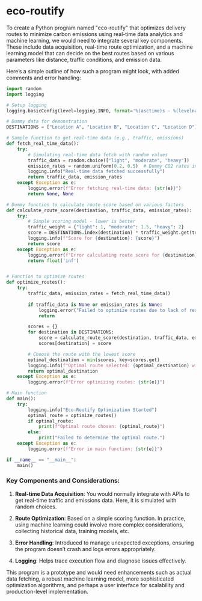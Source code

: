 # eco-routify

To create a Python program named "eco-routify" that optimizes delivery routes to minimize carbon emissions using real-time data analytics and machine learning, we would need to integrate several key components. These include data acquisition, real-time route optimization, and a machine learning model that can decide on the best routes based on various parameters like distance, traffic conditions, and emission data.

Here’s a simple outline of how such a program might look, with added comments and error handling:

```python
import random
import logging

# Setup logging
logging.basicConfig(level=logging.INFO, format='%(asctime)s - %(levelname)s - %(message)s')

# Dummy data for demonstration
DESTINATIONS = ["Location A", "Location B", "Location C", "Location D"]

# Sample function to get real-time data (e.g., traffic, emissions)
def fetch_real_time_data():
    try:
        # Simulating real-time data fetch with random values
        traffic_data = random.choice(["light", "moderate", "heavy"])
        emission_rates = random.uniform(0.2, 0.5)  # Dummy CO2 rates in kg/km
        logging.info("Real-time data fetched successfully")
        return traffic_data, emission_rates
    except Exception as e:
        logging.error(f"Error fetching real-time data: {str(e)}")
        return None, None

# Dummy function to calculate route score based on various factors
def calculate_route_score(destination, traffic_data, emission_rates):
    try:
        # Simple scoring model - lower is better
        traffic_weight = {"light": 1, "moderate": 1.5, "heavy": 2}
        score = DESTINATIONS.index(destination) * traffic_weight.get(traffic_data, 0) * emission_rates
        logging.info(f"Score for {destination}: {score}")
        return score
    except Exception as e:
        logging.error(f"Error calculating route score for {destination}: {str(e)}")
        return float('inf')


# Function to optimize routes
def optimize_routes():
    try:
        traffic_data, emission_rates = fetch_real_time_data()
        
        if traffic_data is None or emission_rates is None:
            logging.error("Failed to optimize routes due to lack of real-time data.")
            return

        scores = {}
        for destination in DESTINATIONS:
            score = calculate_route_score(destination, traffic_data, emission_rates)
            scores[destination] = score

        # Choose the route with the lowest score
        optimal_destination = min(scores, key=scores.get)
        logging.info(f"Optimal route selected: {optimal_destination} with score {scores[optimal_destination]}")
        return optimal_destination
    except Exception as e:
        logging.error(f"Error optimizing routes: {str(e)}")

# Main function
def main():
    try:
        logging.info("Eco-Routify Optimization Started")
        optimal_route = optimize_routes()
        if optimal_route:
            print(f"Optimal route chosen: {optimal_route}")
        else:
            print("Failed to determine the optimal route.")
    except Exception as e:
        logging.error(f"Error in main function: {str(e)}")

if __name__ == "__main__":
    main()
```

### Key Components and Considerations:

1. **Real-time Data Acquisition**: You would normally integrate with APIs to get real-time traffic and emissions data. Here, it is simulated with random choices.

2. **Route Optimization**: Based on a simple scoring function. In practice, using machine learning could involve more complex considerations, collecting historical data, training models, etc.

3. **Error Handling**: Introduced to manage unexpected exceptions, ensuring the program doesn’t crash and logs errors appropriately.

4. **Logging**: Helps trace execution flow and diagnose issues effectively.

This program is a prototype and would need enhancements such as actual data fetching, a robust machine learning model, more sophisticated optimization algorithms, and perhaps a user interface for scalability and production-level implementation.